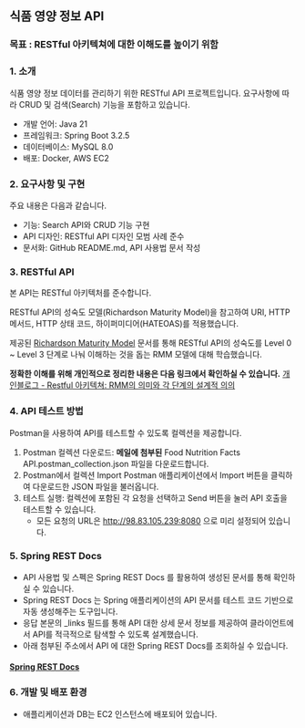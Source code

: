 ## 식품 영양 정보 API
### 목표 : RESTful 아키텍쳐에 대한 이해도를 높이기 위함
### 1. 소개
식품 영양 정보 데이터를 관리하기 위한 RESTful API 프로젝트입니다. 
요구사항에 따라 CRUD 및 검색(Search) 기능을 포함하고 있습니다. 
* 개발 언어: Java 21
* 프레임워크: Spring Boot 3.2.5
* 데이터베이스: MySQL 8.0
* 배포: Docker, AWS EC2

### 2. 요구사항 및 구현
주요 내용은 다음과 같습니다.
* 기능: Search API와 CRUD 기능 구현
* API 디자인: RESTful API 디자인 모범 사례 준수
* 문서화: GitHub README.md, API 사용법 문서 작성

### 3. RESTful API 
본 API는 RESTful 아키텍처를 준수합니다.

RESTful API의 성숙도 모델(Richardson Maturity Model)을 참고하여 URI, HTTP 메서드, HTTP 상태 코드, 하이퍼미디어(HATEOAS)를 적용했습니다.

제공된 [Richardson Maturity Model](https://martinfowler.com/articles/richardsonMaturityModel.html) 문서를 통해 RESTful API의 성숙도를 Level 0 ~ Level 3 단계로 나눠 이해하는 것을 돕는 RMM 모델에 대해 학습했습니다.

**정확한 이해를 위해 개인적으로 정리한 내용은 다음 링크에서 확인하실 수 있습니다.**
[개인블로그 - Restful 아키텍쳐: RMM의 의미와 각 단계의 설계적 의의](https://feelfreetothink.tistory.com/250)

### 4. API 테스트 방법
Postman을 사용하여 API를 테스트할 수 있도록 컬렉션을 제공합니다.
1. Postman 컬렉션 다운로드: **메일에 첨부된** Food Nutrition Facts API.postman_collection.json 파일을 다운로드합니다.
2. Postman에서 컬렉션 Import Postman 애플리케이션에서 Import 버튼을 클릭하여 다운로드한 JSON 파일을 불러옵니다.
3. 테스트 실행: 컬렉션에 포함된 각 요청을 선택하고 Send 버튼을 눌러 API 호출을 테스트할 수 있습니다.
   - 모든 요청의 URL은 http://98.83.105.239:8080 으로 미리 설정되어 있습니다.

### 5. Spring REST Docs
* API 사용법 및 스펙은 Spring REST Docs 를 활용하여 생성된 문서를 통해 확인하실 수 있습니다. 
* Spring REST Docs 는 Spring 애플리케이션의 API 문서를 테스트 코드 기반으로 자동 생성해주는 도구입니다.
* 응답 본문의 _links 필드를 통해 API 대한 상세 문서 정보를 제공하여 클라이언트에서 API를 적극적으로 탐색할 수 있도록 설계했습니다.
* 아래 첨부된 주소에서 API 에 대한 Spring REST Docs를 조회하실 수 있습니다. 
#### [Spring REST Docs](http://98.83.105.239:8080/docs/index.html)

### 6. 개발 및 배포 환경
* 애플리케이션과 DB는 EC2 인스턴스에 배포되어 있습니다.







